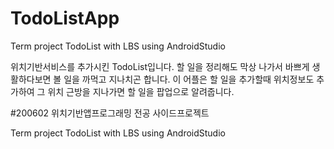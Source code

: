 # TodoListApp
Term project TodoList with LBS using AndroidStudio 

위치기반서비스를 추가시킨 TodoList입니다.
할 일을 정리해도 막상 나가서 바쁘게 생활하다보면 볼 일을 까먹고 지나치곤 합니다.
이 어플은 할 일을 추가할때 위치정보도 추가하여 그 위치 근방을 지나가면 할 일을 팝업으로 알려줍니다.

#200602 위치기반앱프로그래밍 전공 사이드프로젝트

Term project TodoList with LBS using AndroidStudio 
